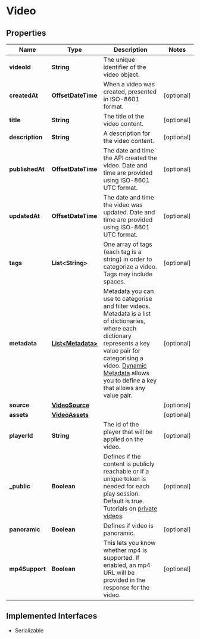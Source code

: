 

# Video

## Properties

Name | Type | Description | Notes
------------ | ------------- | ------------- | -------------
**videoId** | **String** | The unique identifier of the video object. | 
**createdAt** | **OffsetDateTime** | When a video was created, presented in ISO-8601 format. |  [optional]
**title** | **String** | The title of the video content.  |  [optional]
**description** | **String** | A description for the video content.  |  [optional]
**publishedAt** | **OffsetDateTime** | The date and time the API created the video. Date and time are provided using ISO-8601 UTC format. |  [optional]
**updatedAt** | **OffsetDateTime** | The date and time the video was updated. Date and time are provided using ISO-8601 UTC format. |  [optional]
**tags** | **List&lt;String&gt;** | One array of tags (each tag is a string) in order to categorize a video. Tags may include spaces.   |  [optional]
**metadata** | [**List&lt;Metadata&gt;**](Metadata.md) | Metadata you can use to categorise and filter videos. Metadata is a list of dictionaries, where each dictionary represents a key value pair for categorising a video. [Dynamic Metadata](https://api.video/blog/endpoints/dynamic-metadata) allows you to define a key that allows any value pair.  |  [optional]
**source** | [**VideoSource**](VideoSource.md) |  |  [optional]
**assets** | [**VideoAssets**](VideoAssets.md) |  |  [optional]
**playerId** | **String** | The id of the player that will be applied on the video.  |  [optional]
**_public** | **Boolean** | Defines if the content is publicly reachable or if a unique token is needed for each play session. Default is true. Tutorials on [private videos](https://api.video/blog/endpoints/private-videos).  |  [optional]
**panoramic** | **Boolean** | Defines if video is panoramic.  |  [optional]
**mp4Support** | **Boolean** | This lets you know whether mp4 is supported. If enabled, an mp4 URL will be provided in the response for the video.  |  [optional]


## Implemented Interfaces

* Serializable


